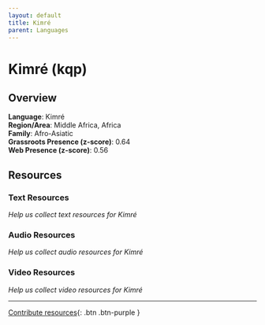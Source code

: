 ```yaml
---
layout: default
title: Kimré
parent: Languages
---
```


# Kimré (kqp)

## Overview

**Language**: Kimré  
**Region/Area**: Middle Africa, Africa  
**Family**: Afro-Asiatic  
**Grassroots Presence (z-score)**: 0.64  
**Web Presence (z-score)**: 0.56  

## Resources

### Text Resources
*Help us collect text resources for Kimré*

### Audio Resources
*Help us collect audio resources for Kimré*

### Video Resources
*Help us collect video resources for Kimré*

---

[Contribute resources](https://forms.office.com/e/1SfLJx3u1r){: .btn .btn-purple }
